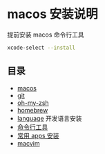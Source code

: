 # macos 安装说明

提前安装 macos 命令行工具

```sh
xcode-select --install
```

## 目录

- [macos](./macos.md)
- [git](./git.md)
- [oh-my-zsh](./oh-my-zsh.md)
- [homebrew](./homebrew.md)
- [language](./language.md) 开发语言安装
- [命令行工具](./cmd.md)
- [常用 apps 安装](./apps.md)
- [macvim](./macos.md)
